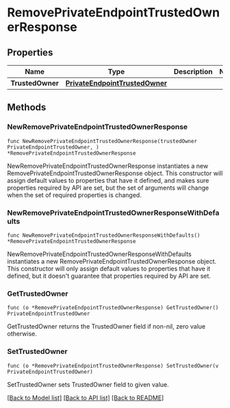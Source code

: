 # RemovePrivateEndpointTrustedOwnerResponse

## Properties

Name | Type | Description | Notes
------------ | ------------- | ------------- | -------------
**TrustedOwner** | [**PrivateEndpointTrustedOwner**](PrivateEndpointTrustedOwner.md) |  | 

## Methods

### NewRemovePrivateEndpointTrustedOwnerResponse

`func NewRemovePrivateEndpointTrustedOwnerResponse(trustedOwner PrivateEndpointTrustedOwner, ) *RemovePrivateEndpointTrustedOwnerResponse`

NewRemovePrivateEndpointTrustedOwnerResponse instantiates a new RemovePrivateEndpointTrustedOwnerResponse object.
This constructor will assign default values to properties that have it defined,
and makes sure properties required by API are set, but the set of arguments
will change when the set of required properties is changed.

### NewRemovePrivateEndpointTrustedOwnerResponseWithDefaults

`func NewRemovePrivateEndpointTrustedOwnerResponseWithDefaults() *RemovePrivateEndpointTrustedOwnerResponse`

NewRemovePrivateEndpointTrustedOwnerResponseWithDefaults instantiates a new RemovePrivateEndpointTrustedOwnerResponse object.
This constructor will only assign default values to properties that have it defined,
but it doesn't guarantee that properties required by API are set.

### GetTrustedOwner

`func (o *RemovePrivateEndpointTrustedOwnerResponse) GetTrustedOwner() PrivateEndpointTrustedOwner`

GetTrustedOwner returns the TrustedOwner field if non-nil, zero value otherwise.

### SetTrustedOwner

`func (o *RemovePrivateEndpointTrustedOwnerResponse) SetTrustedOwner(v PrivateEndpointTrustedOwner)`

SetTrustedOwner sets TrustedOwner field to given value.


[[Back to Model list]](../README.md#documentation-for-models) [[Back to API list]](../README.md#documentation-for-api-endpoints) [[Back to README]](../README.md)


